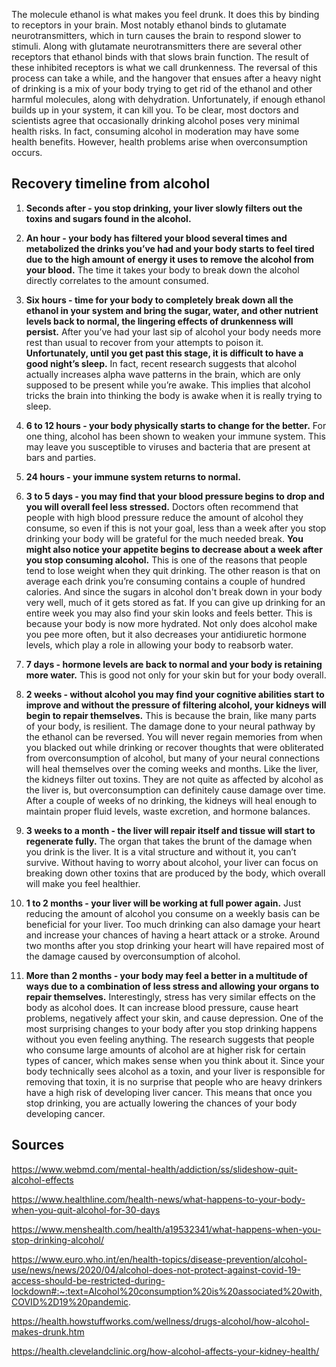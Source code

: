 
The molecule ethanol is what makes you feel drunk. It does this by binding to receptors in your brain. Most notably ethanol binds to glutamate neurotransmitters, which in turn causes the brain to respond
slower to stimuli. Along with glutamate neurotransmitters there are several other receptors that ethanol binds
with that slows brain function. The result of these inhibited receptors is what we call drunkenness. The reversal of this process can take a while, and the hangover that ensues after a heavy
night of drinking is a mix of your body trying to get rid of the ethanol and other harmful
molecules, along with dehydration. Unfortunately, if enough ethanol builds up in your system, it can kill you.
To be clear, most doctors and scientists agree that occasionally drinking alcohol poses very minimal health risks. In fact, consuming alcohol in moderation may have some health benefits. However, health problems arise when overconsumption occurs.

## Recovery timeline from alcohol


1. **Seconds after - you stop drinking, your liver slowly filters out the toxins and sugars found in the alcohol.** 

2. **An hour - your body has filtered your blood several times and metabolized the drinks you’ve had and your body starts to feel tired due to the high amount of energy it uses to remove the alcohol from your blood.** The time it takes your body to break down the alcohol directly correlates to the amount consumed. 

3. **Six hours - time for your body to completely break down all the ethanol in your system and bring the sugar, water, and other nutrient levels back to normal, the lingering effects of drunkenness will persist.** After you’ve had your last sip of alcohol your body needs more rest than usual to recover from your attempts to poison it. **Unfortunately, until you get past this stage, it is difficult to have a good night’s sleep.** In fact, recent research suggests that alcohol actually increases alpha wave patterns in the brain, which are only supposed to be present while you’re awake. This implies that alcohol tricks the brain into thinking the body is awake when it is really trying to sleep.

4. **6 to 12 hours - your body physically starts to change for the better.** For one thing, alcohol has been shown to weaken your immune system. This may leave you susceptible to viruses and bacteria that are present at bars and parties.

5. **24 hours - your immune system returns to normal.**

6. **3 to 5 days - you may find that your blood pressure begins to drop and you will overall feel less stressed.** Doctors often recommend that people with high blood pressure reduce the amount of alcohol they consume, so even if this is not your goal, less than a week after you stop drinking your body will be grateful for the much needed break. **You might also notice your appetite begins to decrease about a week after you stop consuming alcohol.** This is one of the reasons that people tend to lose weight when they quit drinking. The other reason is that on average each drink you’re consuming contains a couple of hundred calories. And since the sugars in alcohol don't break down in your body very well, much of it gets stored as fat. If you can give up drinking for an entire week you may also find your skin looks and feels better. This is because your body is now more hydrated. Not only does alcohol make you pee more often, but it also decreases your antidiuretic hormone levels, which play a role in allowing your body to reabsorb water.

7. **7 days - hormone levels are back to normal and your body is retaining more water.** This is good not only for your skin but for your body overall.

8. **2 weeks - without alcohol you may find your cognitive abilities start to improve and without the pressure of filtering alcohol, your kidneys will begin to repair themselves.** This is because the brain, like many parts of your body, is resilient. The damage done to your neural pathway by the ethanol can be reversed. You will never regain memories from when you blacked out while drinking or recover thoughts that were obliterated from overconsumption of alcohol, but many of your neural connections will heal themselves over the coming weeks and months. Like the liver, the kidneys filter out toxins. They are not quite as affected by alcohol as the liver is, but overconsumption can definitely cause damage over time. After a couple of weeks of no drinking, the kidneys will heal enough to maintain proper fluid levels, waste excretion, and hormone balances.

9. **3 weeks to a month - the liver will repair itself and tissue will start to regenerate fully.** The organ that takes the brunt of the damage when you drink is the liver. It is a vital structure and without it, you can’t survive. Without having to worry about alcohol, your liver can focus on breaking down other toxins that are produced by the body, which overall will make you feel healthier.

10. **1 to 2 months - your liver will be working at full power again.** Just reducing the amount of alcohol you consume on a weekly basis can be beneficial for your liver. Too much drinking can also damage your heart and increase your chances of having a heart attack or a stroke. Around two months after you stop drinking your heart will have repaired most of the damage caused by overconsumption of alcohol.

11. **More than 2 months - your body may feel a better in a multitude of ways due to a combination of less stress and allowing your organs to repair themselves.** Interestingly, stress has very similar effects on the body as alcohol does. It can increase blood pressure, cause heart problems, negatively affect your skin, and cause depression. One of the most surprising changes to your body after you stop drinking happens without you even feeling anything. The research suggests that people who consume large amounts of alcohol are at higher risk for certain types of cancer, which makes sense when you think about it. Since your body technically sees alcohol as a toxin, and your liver is responsible for removing that toxin, it is no surprise that people who are heavy drinkers have a high risk of developing liver cancer. This means that once you stop drinking, you are actually lowering the chances of your body developing cancer.


## Sources

https://www.webmd.com/mental-health/addiction/ss/slideshow-quit-alcohol-effects 

https://www.healthline.com/health-news/what-happens-to-your-body-when-you-quit-alcohol-for-30-days 

https://www.menshealth.com/health/a19532341/what-happens-when-you-stop-drinking-alcohol/

https://www.euro.who.int/en/health-topics/disease-prevention/alcohol-use/news/news/2020/04/alcohol-does-not-protect-against-covid-19-access-should-be-restricted-during-lockdown#:~:text=Alcohol%20consumption%20is%20associated%20with,COVID%2D19%20pandemic.

https://health.howstuffworks.com/wellness/drugs-alcohol/how-alcohol-makes-drunk.htm 

https://health.clevelandclinic.org/how-alcohol-affects-your-kidney-health/